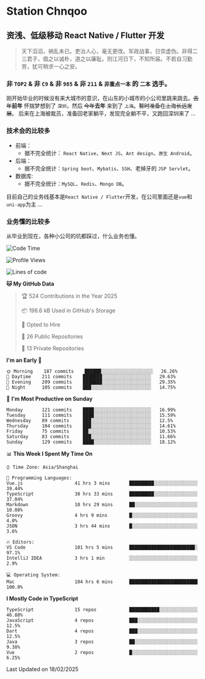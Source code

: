 # Station Chnqoo

## 资浅、低级移动 React Native / Flutter 开发

> 天下滔滔，祸乱未已。吏治人心，毫无更改。军政战事，日崇虚伪。非得二三君子，倡之以诚朴，道之以廉耻。则江河日下，不知所届。不若自习勤劳，犹可稍求一心之安。

### 非 `TOP2` & 非 `C9` & 非 `985` & 非 `211` & `非重点一本` 的 `二本` 选手。

刚开始毕业的时候没有来大城市的意识，在山东的小城市的小公司里跳来跳去。~~去年~~**前年** 怀揣梦想到了 `深圳`，然后 ~~今年~~**去年** 来到了 `上海`。~~暂时准备在上海长远发展~~。
后来在上海被裁员，准备回老家躺平，发现完全躺不平，又跑回深圳来了 ...

### 技术会的比较多

- 前端：
  - 据不完全统计： `React Native`、`Next JS`、`Ant design`、`原生 Android`。
- 后端：
  - 据不完全统计：`Spring boot`、`Mybatis`、`SSH`、老掉牙的 `JSP Servlet`。
- 数据库:
  - 据不完全统计：`MySQL`、`Redis`、`Mongo DB`。

目前自己的业务线基本是`React Native / Flutter`开发，在公司里面还是`vue`和`uni-app`为主 ...

### 业务懂的比较多

从毕业到现在，各种小公司的坑都踩过，什么业务也懂。

<!--START_SECTION:waka-->
![Code Time](http://img.shields.io/badge/Code%20Time-7%2C632%20hrs%2027%20mins-blue)

![Profile Views](http://img.shields.io/badge/Profile%20Views-0-blue)

![Lines of code](https://img.shields.io/badge/From%20Hello%20World%20I%27ve%20Written-337%20Thousand%20lines%20of%20code-blue)

**🐱 My GitHub Data** 

> 🏆 524 Contributions in the Year 2025
 > 
> 📦 198.6 kB Used in GitHub's Storage 
 > 
> 💼 Opted to Hire
 > 
> 📜 26 Public Repositories 
 > 
> 🔑 13 Private Repositories  
 > 
**I'm an Early 🐤** 

```text
🌞 Morning    187 commits    ██████░░░░░░░░░░░░░░░░░░░   26.26% 
🌆 Daytime    211 commits    ███████░░░░░░░░░░░░░░░░░░   29.63% 
🌃 Evening    209 commits    ███████░░░░░░░░░░░░░░░░░░   29.35% 
🌙 Night      105 commits    ███░░░░░░░░░░░░░░░░░░░░░░   14.75%

```
📅 **I'm Most Productive on Sunday** 

```text
Monday       121 commits    ████░░░░░░░░░░░░░░░░░░░░░   16.99% 
Tuesday      111 commits    ████░░░░░░░░░░░░░░░░░░░░░   15.59% 
Wednesday    89 commits     ███░░░░░░░░░░░░░░░░░░░░░░   12.5% 
Thursday     104 commits    ███░░░░░░░░░░░░░░░░░░░░░░   14.61% 
Friday       75 commits     ██░░░░░░░░░░░░░░░░░░░░░░░   10.53% 
Saturday     83 commits     ███░░░░░░░░░░░░░░░░░░░░░░   11.66% 
Sunday       129 commits    ████░░░░░░░░░░░░░░░░░░░░░   18.12%

```


📊 **This Week I Spent My Time On** 

```text
⌚︎ Time Zone: Asia/Shanghai

💬 Programming Languages: 
Vue.js                   41 hrs 3 mins       █████████░░░░░░░░░░░░░░░░   39.44% 
TypeScript               38 hrs 33 mins      █████████░░░░░░░░░░░░░░░░   37.04% 
Markdown                 10 hrs 29 mins      ██░░░░░░░░░░░░░░░░░░░░░░░   10.08% 
Groovy                   4 hrs 9 mins        █░░░░░░░░░░░░░░░░░░░░░░░░   4.0% 
JSON                     3 hrs 44 mins       █░░░░░░░░░░░░░░░░░░░░░░░░   3.6%

🔥 Editors: 
VS Code                  101 hrs 5 mins      ████████████████████████░   97.1% 
IntelliJ IDEA            3 hrs 1 min         ░░░░░░░░░░░░░░░░░░░░░░░░░   2.9%

💻 Operating System: 
Mac                      104 hrs 6 mins      █████████████████████████   100.0%

```

**I Mostly Code in TypeScript** 

```text
TypeScript               15 repos            ███████████░░░░░░░░░░░░░░   46.88% 
JavaScript               4 repos             ███░░░░░░░░░░░░░░░░░░░░░░   12.5% 
Dart                     4 repos             ███░░░░░░░░░░░░░░░░░░░░░░   12.5% 
Java                     3 repos             ██░░░░░░░░░░░░░░░░░░░░░░░   9.38% 
Vue                      2 repos             █░░░░░░░░░░░░░░░░░░░░░░░░   6.25%

```



 Last Updated on 18/02/2025
<!--END_SECTION:waka-->

<!---
ChenqiaoStation/ChenqiaoStation is a ✨ special ✨ repository because its `README.md` (this file) appears on your GitHub profile.
You can click the Preview link to take a look at your changes.
--->
